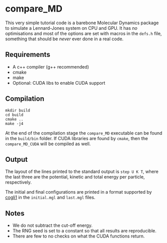 # compare_MD

This very simple tutorial code is a barebone Molecular Dynamics package to simulate a Lennard-Jones system on CPU and GPU. It has *no* optimisations and most of the options are set with macros in the `defs.h` file, something that should be *never* ever done in a real code.

## Requirements

* A c++ compiler (g++ recommended)
* cmake
* make
* Optional: CUDA libs to enable CUDA support

## Compilation

```
mkdir build
cd build
cmake ..
make -j4
```

At the end of the compilation stage the `compare_MD` executable can be found in the `build/bin` folder. If CUDA libraries are found by `cmake`, then the `compare_MD_CUDA` will be compiled as well.

## Output

The layout of the lines printed to the standard output is `step U K T`, where the last three are the potential, kinetic and total energy per particle, respectively.

The initial and final configurations are printed in a format supported by [cogli1](https://sourceforge.net/projects/cogli1/) in the `initial.mgl` and `last.mgl` files. 

## Notes

* We do not subtract the cut-off energy.
* The RNG seed is set to a constant so that all results are reproducible.
* There are few to no checks on what the CUDA functions return. 

